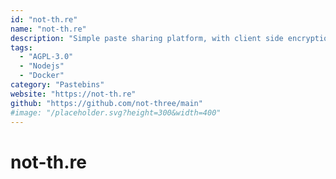 ```yaml
---
id: "not-th.re"
name: "not-th.re"
description: "Simple paste sharing platform, with client side encryption, featuring the monaco browser-based code editor."
tags:
  - "AGPL-3.0"
  - "Nodejs"
  - "Docker"
category: "Pastebins"
website: "https://not-th.re"
github: "https://github.com/not-three/main"
#image: "/placeholder.svg?height=300&width=400"
---
```


# not-th.re
